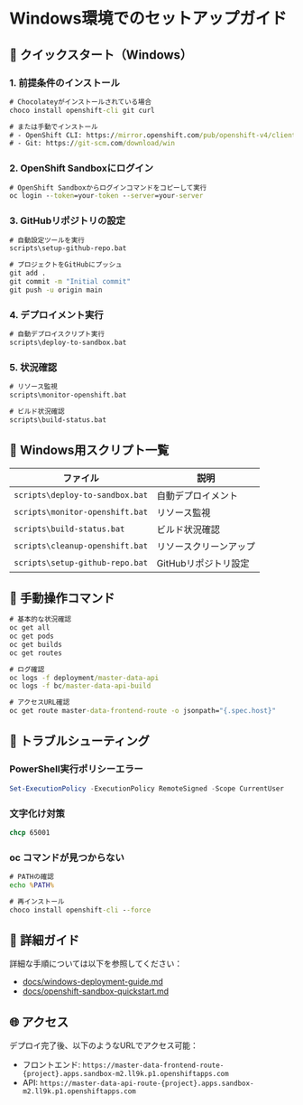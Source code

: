 # Windows環境でのセットアップガイド

## 🚀 クイックスタート（Windows）

### 1. 前提条件のインストール

```cmd
# Chocolateyがインストールされている場合
choco install openshift-cli git curl

# または手動でインストール
# - OpenShift CLI: https://mirror.openshift.com/pub/openshift-v4/clients/ocp/stable/openshift-client-windows.zip
# - Git: https://git-scm.com/download/win
```

### 2. OpenShift Sandboxにログイン

```cmd
# OpenShift Sandboxからログインコマンドをコピーして実行
oc login --token=your-token --server=your-server
```

### 3. GitHubリポジトリの設定

```cmd
# 自動設定ツールを実行
scripts\setup-github-repo.bat

# プロジェクトをGitHubにプッシュ
git add .
git commit -m "Initial commit"
git push -u origin main
```

### 4. デプロイメント実行

```cmd
# 自動デプロイスクリプト実行
scripts\deploy-to-sandbox.bat
```

### 5. 状況確認

```cmd
# リソース監視
scripts\monitor-openshift.bat

# ビルド状況確認
scripts\build-status.bat
```

## 📁 Windows用スクリプト一覧

| ファイル | 説明 |
|---------|------|
| `scripts\deploy-to-sandbox.bat` | 自動デプロイメント |
| `scripts\monitor-openshift.bat` | リソース監視 |
| `scripts\build-status.bat` | ビルド状況確認 |
| `scripts\cleanup-openshift.bat` | リソースクリーンアップ |
| `scripts\setup-github-repo.bat` | GitHubリポジトリ設定 |

## 🔧 手動操作コマンド

```cmd
# 基本的な状況確認
oc get all
oc get pods
oc get builds
oc get routes

# ログ確認
oc logs -f deployment/master-data-api
oc logs -f bc/master-data-api-build

# アクセスURL確認
oc get route master-data-frontend-route -o jsonpath="{.spec.host}"
```

## 🐛 トラブルシューティング

### PowerShell実行ポリシーエラー
```powershell
Set-ExecutionPolicy -ExecutionPolicy RemoteSigned -Scope CurrentUser
```

### 文字化け対策
```cmd
chcp 65001
```

### oc コマンドが見つからない
```cmd
# PATHの確認
echo %PATH%

# 再インストール
choco install openshift-cli --force
```

## 📖 詳細ガイド

詳細な手順については以下を参照してください：
- [docs/windows-deployment-guide.md](docs/windows-deployment-guide.md)
- [docs/openshift-sandbox-quickstart.md](docs/openshift-sandbox-quickstart.md)

## 🌐 アクセス

デプロイ完了後、以下のようなURLでアクセス可能：
- フロントエンド: `https://master-data-frontend-route-{project}.apps.sandbox-m2.ll9k.p1.openshiftapps.com`
- API: `https://master-data-api-route-{project}.apps.sandbox-m2.ll9k.p1.openshiftapps.com`